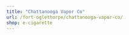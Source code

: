 ```yaml
---
title: "Chattanooga Vapor Co"
url: /fort-oglethorpe/chattanooga-vapor-co/
shop: e-cigarette
---
```

